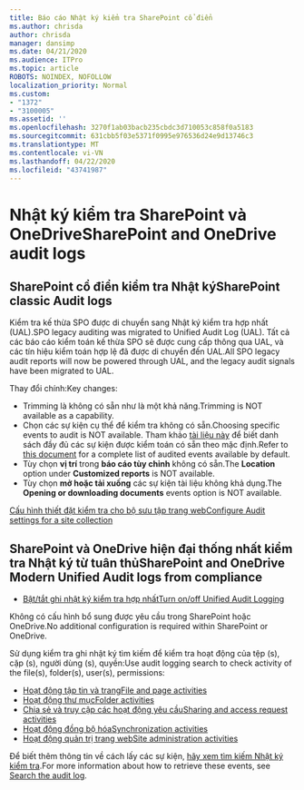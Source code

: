 ```yaml
---
title: Báo cáo Nhật ký kiểm tra SharePoint cổ điển
ms.author: chrisda
author: chrisda
manager: dansimp
ms.date: 04/21/2020
ms.audience: ITPro
ms.topic: article
ROBOTS: NOINDEX, NOFOLLOW
localization_priority: Normal
ms.custom:
- "1372"
- "3100005"
ms.assetid: ''
ms.openlocfilehash: 3270f1ab03bacb235cbdc3d710053c858f0a5183
ms.sourcegitcommit: 631cbb5f03e5371f0995e976536d24e9d13746c3
ms.translationtype: MT
ms.contentlocale: vi-VN
ms.lasthandoff: 04/22/2020
ms.locfileid: "43741987"
---
```

# <a name="sharepoint-and-onedrive-audit-logs"></a><span data-ttu-id="be0c7-102">Nhật ký kiểm tra SharePoint và OneDrive</span><span class="sxs-lookup"><span data-stu-id="be0c7-102">SharePoint and OneDrive audit logs</span></span>

## <a name="sharepoint-classic-audit-logs"></a><span data-ttu-id="be0c7-103">SharePoint cổ điển kiểm tra Nhật ký</span><span class="sxs-lookup"><span data-stu-id="be0c7-103">SharePoint classic Audit logs</span></span>

<span data-ttu-id="be0c7-104">Kiểm tra kế thừa SPO được di chuyển sang Nhật ký kiểm tra hợp nhất (UAL).</span><span class="sxs-lookup"><span data-stu-id="be0c7-104">SPO legacy auditing was migrated to Unified Audit Log (UAL).</span></span> <span data-ttu-id="be0c7-105">Tất cả các báo cáo kiểm toán kế thừa SPO sẽ được cung cấp thông qua UAL, và các tín hiệu kiểm toán hợp lệ đã được di chuyển đến UAL.</span><span class="sxs-lookup"><span data-stu-id="be0c7-105">All SPO legacy audit reports will now be powered through UAL, and the legacy audit signals have been migrated to UAL.</span></span>

<span data-ttu-id="be0c7-106">Thay đổi chính:</span><span class="sxs-lookup"><span data-stu-id="be0c7-106">Key changes:</span></span>

* <span data-ttu-id="be0c7-107">Trimming là không có sẵn như là một khả năng.</span><span class="sxs-lookup"><span data-stu-id="be0c7-107">Trimming is NOT available as a capability.</span></span>
* <span data-ttu-id="be0c7-108">Chọn các sự kiện cụ thể để kiểm tra không có sẵn.</span><span class="sxs-lookup"><span data-stu-id="be0c7-108">Choosing specific events to audit is NOT available.</span></span> <span data-ttu-id="be0c7-109">Tham khảo [tài liệu này](https://docs.microsoft.com/office365/securitycompliance/search-the-audit-log-in-security-and-compliance) để biết danh sách đầy đủ các sự kiện được kiểm toán có sẵn theo mặc định.</span><span class="sxs-lookup"><span data-stu-id="be0c7-109">Refer to [this document](https://docs.microsoft.com/office365/securitycompliance/search-the-audit-log-in-security-and-compliance) for a complete list of audited events available by default.</span></span>
* <span data-ttu-id="be0c7-110">Tùy chọn **vị trí** trong **báo cáo tùy chỉnh** không có sẵn.</span><span class="sxs-lookup"><span data-stu-id="be0c7-110">The **Location** option under **Customized reports** is NOT available.</span></span>
* <span data-ttu-id="be0c7-111">Tùy chọn **mở hoặc tải xuống** các sự kiện tài liệu không khả dụng.</span><span class="sxs-lookup"><span data-stu-id="be0c7-111">The **Opening or downloading documents** events option is NOT available.</span></span>

[<span data-ttu-id="be0c7-112">Cấu hình thiết đặt kiểm tra cho bộ sưu tập trang web</span><span class="sxs-lookup"><span data-stu-id="be0c7-112">Configure Audit settings for a site collection</span></span>](https://support.office.com/article/Configure-audit-settings-for-a-site-collection-A9920C97-38C0-44F2-8BCB-4CF1E2AE22D2)

## <a name="sharepoint-and-onedrive-modern-unified-audit-logs-from-compliance"></a><span data-ttu-id="be0c7-113">SharePoint và OneDrive hiện đại thống nhất kiểm tra Nhật ký từ tuân thủ</span><span class="sxs-lookup"><span data-stu-id="be0c7-113">SharePoint and OneDrive Modern Unified Audit logs from compliance</span></span>

* [<span data-ttu-id="be0c7-114">Bật/tắt ghi nhật ký kiểm tra hợp nhất</span><span class="sxs-lookup"><span data-stu-id="be0c7-114">Turn on/off Unified Audit Logging</span></span>](https://docs.microsoft.com/office365/securitycompliance/turn-audit-log-search-on-or-off) 

<span data-ttu-id="be0c7-115">Không có cấu hình bổ sung được yêu cầu trong SharePoint hoặc OneDrive.</span><span class="sxs-lookup"><span data-stu-id="be0c7-115">No additional configuration is required within SharePoint or OneDrive.</span></span>

<span data-ttu-id="be0c7-116">Sử dụng kiểm tra ghi nhật ký tìm kiếm để kiểm tra hoạt động của tệp (s), cặp (s), người dùng (s), quyền:</span><span class="sxs-lookup"><span data-stu-id="be0c7-116">Use audit logging search to check activity of the file(s), folder(s), user(s), permissions:</span></span>

* [<span data-ttu-id="be0c7-117">Hoạt động tập tin và trang</span><span class="sxs-lookup"><span data-stu-id="be0c7-117">File and page activities</span></span>](https://docs.microsoft.com/office365/securitycompliance/search-the-audit-log-in-security-and-compliance)
* [<span data-ttu-id="be0c7-118">Hoạt động thư mục</span><span class="sxs-lookup"><span data-stu-id="be0c7-118">Folder activities</span></span>](https://docs.microsoft.com/office365/securitycompliance/search-the-audit-log-in-security-and-compliance#folder-activities)
* [<span data-ttu-id="be0c7-119">Chia sẻ và truy cập các hoạt động yêu cầu</span><span class="sxs-lookup"><span data-stu-id="be0c7-119">Sharing and access request activities</span></span>](https://docs.microsoft.com/office365/securitycompliance/search-the-audit-log-in-security-and-compliance#sharing-and-access-request-activities)
* [<span data-ttu-id="be0c7-120">Hoạt động đồng bộ hóa</span><span class="sxs-lookup"><span data-stu-id="be0c7-120">Synchronization activities</span></span>](https://docs.microsoft.com/office365/securitycompliance/search-the-audit-log-in-security-and-compliance#synchronization-activities)
* [<span data-ttu-id="be0c7-121">Hoạt động quản trị trang web</span><span class="sxs-lookup"><span data-stu-id="be0c7-121">Site administration activities</span></span>](https://docs.microsoft.com/office365/securitycompliance/search-the-audit-log-in-security-and-compliance#site-administration-activities)

<span data-ttu-id="be0c7-122">Để biết thêm thông tin về cách lấy các sự kiện, [hãy xem tìm kiếm Nhật ký kiểm tra](https://docs.microsoft.com/office365/securitycompliance/search-the-audit-log-in-security-and-compliance#search-the-audit-log).</span><span class="sxs-lookup"><span data-stu-id="be0c7-122">For more information about how to retrieve these events, see [Search the audit log](https://docs.microsoft.com/office365/securitycompliance/search-the-audit-log-in-security-and-compliance#search-the-audit-log).</span></span>
